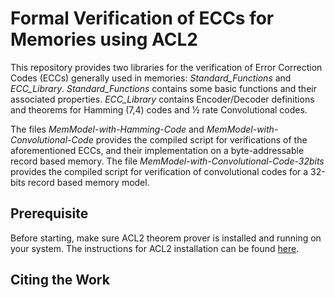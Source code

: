 # Formal Verification of ECCs for Memories using ACL2

This repository provides two libraries for the verification of Error Correction Codes (ECCs) generally used in memories: *Standard_Functions* and *ECC_Library*. *Standard_Functions* contains some basic functions and their associated properties. *ECC_Library* contains Encoder/Decoder definitions and theorems for Hamming (7,4) codes and ½ rate Convolutional codes.

The files *MemModel-with-Hamming-Code* and *MemModel-with-Convolutional-Code* provides the compiled script for verifications of the aforementioned ECCs, and their implementation on a byte-addressable record based memory. The file *MemModel-with-Convolutional-Code-32bits* provides the compiled script for verification of convolutional codes for a 32-bits record based memory model.

## Prerequisite

Before starting, make sure ACL2 theorem prover is installed and running on your system. The instructions for ACL2 installation can be found [here](http://www.cs.utexas.edu/users/moore/acl2/v8-0/HTML/installation/installation.html).

## Citing the Work

